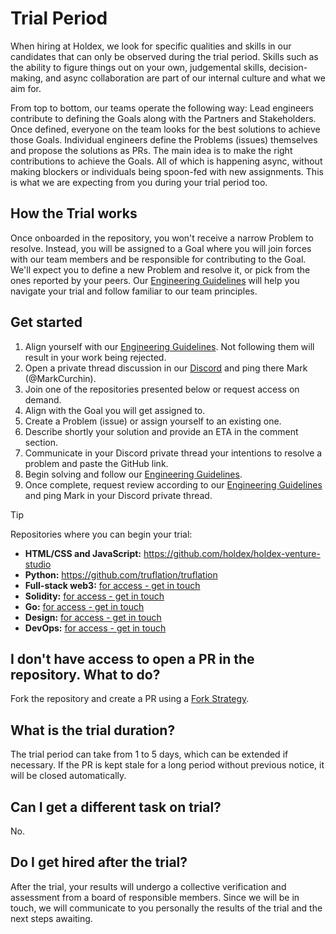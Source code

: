 # Trial Period
When hiring at Holdex, we look for specific qualities and skills in our candidates that can only be observed during the trial period. Skills such as the ability to figure things out on your own, judgemental skills, decision-making, and async collaboration are part of our internal culture and what we aim for.

From top to bottom, our teams operate the following way: Lead engineers contribute to defining the Goals along with the Partners and Stakeholders. Once defined, everyone on the team looks for the best solutions to achieve those Goals. Individual engineers define the Problems (issues) themselves and propose the solutions as PRs. The main idea is to make the right contributions to achieve the Goals. All of which is happening async, without making blockers or individuals being spoon-fed with new assignments. This is what we are expecting from you during your trial period too.

## How the Trial works
Once onboarded in the repository, you won't receive a narrow Problem to resolve. Instead, you will be assigned to a Goal where you will join forces with our team members and be responsible for contributing to the Goal. We'll expect you to define a new Problem and resolve it, or pick from the ones reported by your peers. Our [Engineering Guidelines](./CONTRIBUTING.md) will help you navigate your trial and follow familiar to our team principles.

## Get started
1. Align yourself with our [Engineering Guidelines](./CONTRIBUTING.md). Not following them will result in your work being rejected.
1. Open a private thread discussion in our [Discord](https://discord.gg/cHxnURgGgk) and ping there Mark (@MarkCurchin).
1. Join one of the repositories presented below or request access on demand.
1. Align with the Goal you will get assigned to.
1. Create a Problem (issue) or assign yourself to an existing one.
1. Describe shortly your solution and provide an ETA in the comment section.
1. Communicate in your Discord private thread your intentions to resolve a problem and paste the GitHub link.
1. Begin solving and follow our [Engineering Guidelines](./CONTRIBUTING.md).
1. Once complete, request review according to our [Engineering Guidelines](./CONTRIBUTING.md) and ping Mark in your Discord private thread.

> [!TIP]
> Repositories where you can begin your trial:
> - **HTML/CSS and JavaScript:** https://github.com/holdex/holdex-venture-studio 
> - **Python:** https://github.com/truflation/truflation
> - **Full-stack web3:** [for access - get in touch](https://discord.gg/cHxnURgGgk)
> - **Solidity:** [for access - get in touch](https://discord.gg/cHxnURgGgk)
> - **Go:** [for access - get in touch](https://discord.gg/cHxnURgGgk)
> - **Design:** [for access - get in touch](https://discord.gg/cHxnURgGgk)
> - **DevOps:** [for access - get in touch](https://discord.gg/cHxnURgGgk)

## I don't have access to open a PR in the repository. What to do?
Fork the repository and create a PR using a [Fork Strategy](https://gist.github.com/Chaser324/ce0505fbed06b947d962). 

## What is the trial duration?
The trial period can take from 1 to 5 days, which can be extended if necessary. If the PR is kept stale for a long period without previous notice, it will be closed automatically.

## Can I get a different task on trial?
No. 

## Do I get hired after the trial?
After the trial, your results will undergo a collective verification and assessment from a board of responsible members. Since we will be in touch, we will communicate to you personally the results of the trial and the next steps awaiting. 
